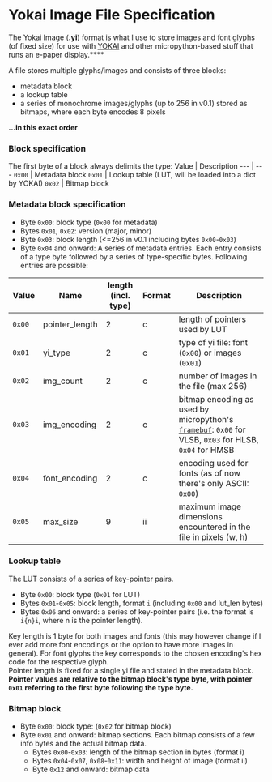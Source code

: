 # Yokai Image File Specification
The Yokai Image (**.yi**) format is what I use to store images and font glyphs (of fixed size) for use with [YOKAI](https://github.com/mrmattuschka/yokai) and other micropython-based stuff that runs an e-paper display.****

A file stores multiple glyphs/images and consists of three blocks:
- metadata block
- a lookup table
- a series of monochrome images/glyphs (up to 256 in v0.1) stored as bitmaps, where each byte encodes 8 pixels
  
**...in this exact order**


### Block specification
The first byte of a block always delimits the type:
Value | Description
--- | ---
`0x00` | Metadata block
`0x01` | Lookup table (LUT, will be loaded into a dict by YOKAI)
`0x02` | Bitmap block

### Metadata block specification

- Byte `0x00`: block type (`0x00` for metadata)
- Bytes `0x01`, `0x02`: version (major, minor)
- Byte `0x03`: block length (<=256 in v0.1 including bytes `0x00`-`0x03`)
- Byte `0x04` and onward: A series of metadata entries. Each entry consists of a type byte followed by a series of type-specific bytes. Following entries are possible:

Value | Name | length (incl. type) | Format | Description
--- | --- | --- | --- | ---
`0x00` | pointer_length | 2 | c | length of pointers used by LUT
`0x01` | yi_type | 2 | c | type of yi file: font (`0x00`) or images (`0x01`)
`0x02` | img_count | 2 | c | number of images in the file (max 256)
`0x03` | img_encoding | 2 | c | bitmap encoding as used by micropython's [`framebuf`](https://docs.micropython.org/en/latest/library/framebuf.html): `0x00` for VLSB, `0x03` for HLSB, `0x04` for HMSB
`0x04` | font_encoding | 2 | c | encoding used for fonts (as of now there's only ASCII: `0x00`)
`0x05` | max_size | 9 | ii | maximum image dimensions encountered in the file in pixels (w, h)

### Lookup table

The LUT consists of a series of key-pointer pairs. 


- Byte `0x00`: block type (`0x01` for LUT)
- Bytes `0x01`-`0x05`: block length, format `i` (including `0x00` and lut_len bytes)
- Bytes `0x06` and onward: a series of key-pointer pairs (i.e. the format is `i{n}i`, where n is the pointer length). 

Key length is 1 byte for both images and fonts (this may however change if I ever add more font encodings or the option to have more images in general). For font glyphs the key corresponds to the chosen encoding's hex code for the respective glyph.  
Pointer length is fixed for a single yi file and stated in the metadata block. 
**Pointer values are relative to the bitmap block's type byte, with pointer `0x01` referring to the first byte following the type byte.**

### Bitmap block
- Byte `0x00`: block type: (`0x02` for bitmap block)
- Byte `0x01` and onward: bitmap sections. Each bitmap consists of a few info bytes and the actual bitmap data.
  - Bytes `0x00`-`0x03`: length of the bitmap section in bytes (format i)
  - Bytes `0x04`-`0x07`, `0x08`-`0x11`: width and height of image (format ii)
  - Byte `0x12` and onward: bitmap data